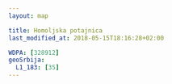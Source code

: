 ```yaml
---
layout: map

title: Homoljska potajnica
last_modified_at: 2018-05-15T18:16:28+02:00

WDPA: [328912]
geoSrbija:
  L1_183: [35]
---
```

